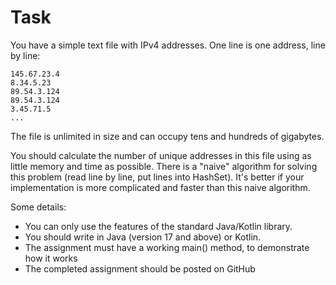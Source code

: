 # Task

You have a simple text file with IPv4 addresses. One line is one address, line by line:

```text
145.67.23.4
8.34.5.23
89.54.3.124
89.54.3.124
3.45.71.5
...
```

The file is unlimited in size and can occupy tens and hundreds of gigabytes.

You should calculate the number of unique addresses in this file using as little memory and time as possible. There is a "naive"
algorithm for solving this problem (read line by line, put lines into HashSet). It's better if your implementation is more complicated
and faster than this naive algorithm.

Some details:

* You can only use the features of the standard Java/Kotlin library.
* You should write in Java (version 17 and above) or Kotlin.
* The assignment must have a working main() method, to demonstrate how it works
* The completed assignment should be posted on GitHub